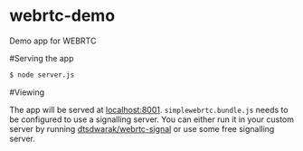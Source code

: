 # webrtc-demo
Demo app for WEBRTC

#Serving the app

```bash
$ node server.js
```

#Viewing

The app will be served at [localhost:8001](http://localhost:8001). ```simplewebrtc.bundle.js``` needs to be configured to use a signalling server. You can either run it in your custom server by running [dtsdwarak/webrtc-signal](https://github.com/dtsdwarak/webrtc-signal) or use some free signalling server.
